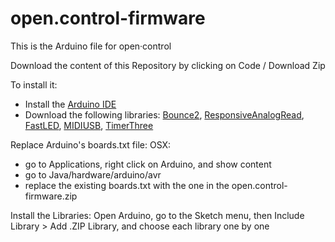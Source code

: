 # open.control-firmware

This is the Arduino file for open·control

Download the content of this Repository by clicking on Code / Download Zip

To install it:
* Install the [Arduino IDE](https://www.arduino.cc/en/software/)
* Download the following libraries: [Bounce2](https://github.com/thomasfredericks/Bounce2/archive/refs/heads/master.zip), [ResponsiveAnalogRead](https://github.com/dxinteractive/ResponsiveAnalogRead/archive/refs/heads/master.zip), [FastLED](https://github.com/FastLED/FastLED/archive/refs/heads/master.zip), [MIDIUSB](https://github.com/arduino-libraries/MIDIUSB/archive/refs/heads/master.zip), [TimerThree](https://github.com/PaulStoffregen/TimerThree/archive/refs/heads/master.zip)


Replace Arduino's boards.txt file:
OSX:
* go to Applications, right click on Arduino, and show content
* go to Java/hardware/arduino/avr
* replace the existing boards.txt with the one in the open.control-firmware.zip

Install the Libraries:
Open Arduino, go to the Sketch menu, then Include Library > Add .ZIP Library, and choose each library one by one



